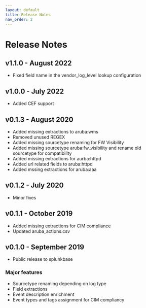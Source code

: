 ```yaml
---
layout: default
title: Release Notes
nav_order: 2
---
```

# Release Notes

## v1.1.0 - August 2022

- Fixed field name in the vendor_log_level lookup configuration

## v1.0.0 - July 2022

- Added CEF support


## v0.1.3 - August 2020

- Added missing extractions to aruba:wms
- Removed unused REGEX
- Added missing sourcetype renaming for FW Visibility
- Added missing sourcetype aruba:fw_visibility and rename old sourcetype for compatibility
- Added missing extractions for aurba:httpd
- Added url related fields to aruba:httpd
- Added mssing extractions for aruba:aaa


## v0.1.2 - July 2020

- Minor fixes


## v0.1.1 - October 2019

- Added missing extractions for CIM compliance
- Updated aruba_actions.csv


## v0.1.0 - September 2019

- Public release to splunkbase

### Major features

- Sourcetype renaming depending on log type
- Field extractions
- Event description enrichment
- Event types and tags assignment for CIM compliancy
